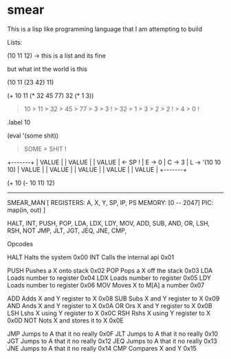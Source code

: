 # smear

This is a lisp like programming language that I am attempting to build

Lists:

(10 11 12) -> this is a list and its fine

but what int the world is this

(10 11 (23 42) 11)

(+ 10 11 (* 32 45 77) 32 (* 1 3))

> 10 > 11 > 32 > 45 > 77 > 3 > 3 ! > 32 > 1 > 3 > 2 > 2 ! > 4 > 0 !

.label 10

(eval '(some shit))

> SOME > SHIT ! 

+-------+
| VALUE |
| VALUE |
| VALUE | <- SP ! | E -> 0 | C -> 3 | L -> '(10 10 10)
| VALUE |
| VALUE |
| VALUE |
| VALUE |
| VALUE |
+-------+

(+ 10 (- 10 11) 12)

----------------------------------------
SMEAR_MAN
[
	REGISTERS: A, X, Y, SP, IP, PS
	MEMORY: [0 -- 2047]
	PIC: map(in, out)
]

HALT, INT,
PUSH, POP,
LDA, LDX, LDY,
MOV,
ADD, SUB, AND, OR, LSH, RSH, NOT
JMP, JLT, JGT, JEQ, JNE,
CMP,

Opcodes

HALT		Halts the system		0x00
INT		Calls the internal api		0x01

PUSH		Pushes a X onto stack		0x02
POP		Pops a X off the stack		0x03
LDA		Loads number to register	0x04
LDX		Loads number to register	0x05
LDY		Loads number to register	0x06
MOV		Moves X to M[A] a number	0x07

ADD		Adds X and Y register to X	0x08
SUB		Subs X and Y register to X	0x09
AND		Ands X and Y register to X	0x0A
OR		Ors X and Y register to X	0x0B
LSH		Lshs X using Y register to X	0x0C
RSH		Rshs X using Y register to X	0x0D
NOT		Nots X and stores it to X	0x0E

JMP		Jumps to A that it no really	0x0F
JLT		Jumps to A that it no really	0x10
JGT		Jumps to A that it no really	0x12
JEQ		Jumps to A that it no really	0x13
JNE		Jumps to A that it no really	0x14
CMP		Compares X and Y		0x15
